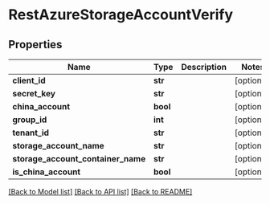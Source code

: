 # RestAzureStorageAccountVerify

## Properties
Name | Type | Description | Notes
------------ | ------------- | ------------- | -------------
**client_id** | **str** |  | [optional] 
**secret_key** | **str** |  | [optional] 
**china_account** | **bool** |  | [optional] 
**group_id** | **int** |  | [optional] 
**tenant_id** | **str** |  | [optional] 
**storage_account_name** | **str** |  | [optional] 
**storage_account_container_name** | **str** |  | [optional] 
**is_china_account** | **bool** |  | [optional] 

[[Back to Model list]](../README.md#documentation-for-models) [[Back to API list]](../README.md#documentation-for-api-endpoints) [[Back to README]](../README.md)

